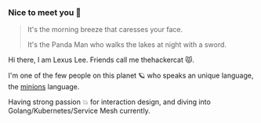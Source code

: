 ### Nice to meet you 👋

<!--
**thehackercat/thehackercat** is a ✨ _special_ ✨ repository because its `README.md` (this file) appears on your GitHub profile.

Here are some ideas to get you started:

- 🔭 I’m currently working on ...
- 🌱 I’m currently learning ...
- 👯 I’m looking to collaborate on ...
- 🤔 I’m looking for help with ...
- 💬 Ask me about ...
- 📫 How to reach me: ...
- 😄 Pronouns: ...
- ⚡ Fun fact: ...
-->

> It's the morning breeze that caresses your face.
>
> It's the Panda Man who walks the lakes at night with a sword.

Hi there, I am Lexus Lee. Friends call me thehackercat 😾.

I'm one of the few people on this planet 🪐 who speaks an unique language, the [minions](https://en.wikipedia.org/wiki/Minions_(film)) language.

Having strong passion 💥 for interaction design, and diving into Golang/Kubernetes/Service Mesh currently.
